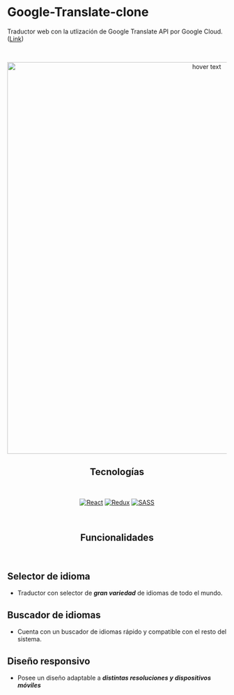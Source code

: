 Google-Translate-clone
=============
Traductor web con la utlización de Google Translate API por Google Cloud. ([Link](https://rapidapi.com/googlecloud/api/google-translate1/))


<br />

<div align="center">

<div align="center">

<p align="center">
  <img src="https://user-images.githubusercontent.com/49535753/148455868-0ade1454-12ae-40ab-8377-828480da9b18.png" width="900" title="hover text">
</p>

</div>

## Tecnologías
  
</div>

<br />

<div align="center">

[![React](https://img.shields.io/badge/-React-blue?style=for-the-badge&logo=React)](https://es.reactjs.org/)
[![Redux](https://img.shields.io/badge/-Redux-violet?style=for-the-badge&logo=redux)](https://es.redux.js.org/)
[![SASS](https://img.shields.io/badge/-sass-yellow?style=for-the-badge&logo=sass)](https://sass-lang.com/)

</div>

<br />

<div align="center">
  
## Funcionalidades

</div>

<br />

## Selector de idioma
* Traductor con selector de ***gran variedad*** de idiomas de todo el mundo.

## Buscador de idiomas
* Cuenta con un buscador de idiomas rápido y compatible con el resto del sistema.

## Diseño responsivo
* Posee un diseño adaptable a ***distintas resoluciones y dispositivos móviles***

<br />
<br />
